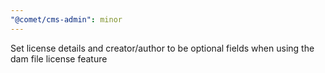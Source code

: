 ```yaml
---
"@comet/cms-admin": minor
---
```


Set license details and creator/author to be optional fields when using the dam file license feature
